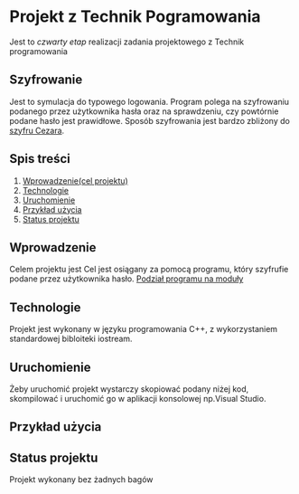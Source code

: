 # Projekt z Technik Pogramowania
Jest to *czwarty etap* realizacji zadania projektowego z Technik programowania
## Szyfrowanie
Jest to symulacja do typowego logowania. Program polega na szyfrowaniu podanego przez użytkownika hasła oraz na sprawdzeniu, czy powtórnie podane hasło jest prawidłowe. Sposób szyfrowania jest bardzo zbliżony do [szyfru Cezara](https://pl.wikipedia.org/wiki/Szyfr_Cezara).
## Spis treści
1. [Wprowadzenie(cel projektu)](#Wprowadzenie)
2. [Technologie](#Technologie)
3. [Uruchomienie](#Uruchomienie)
4. [Przykład użycia](#Przykład-użycia)
5. [Status projektu](#Status-projektu)
## Wprowadzenie
Celem projektu jest
Cel jest osiągany za pomocą programu, który szyfrufie podane przez użytkownika hasło.
[Podział programu na moduły]("C:\Users\Stayinnhotel\Desktop\moduły.png")
## Technologie
Projekt jest wykonany w języku programowania C++, z wykorzystaniem standardowej bibloiteki iostream.
## Uruchomienie
Żeby uruchomić projekt wystarczy skopiować podany niżej kod, skompilować i uruchomić go w aplikacji konsolowej np.Visual Studio.
## Przykład użycia

## Status projektu
Projekt wykonany bez żadnych bagów
